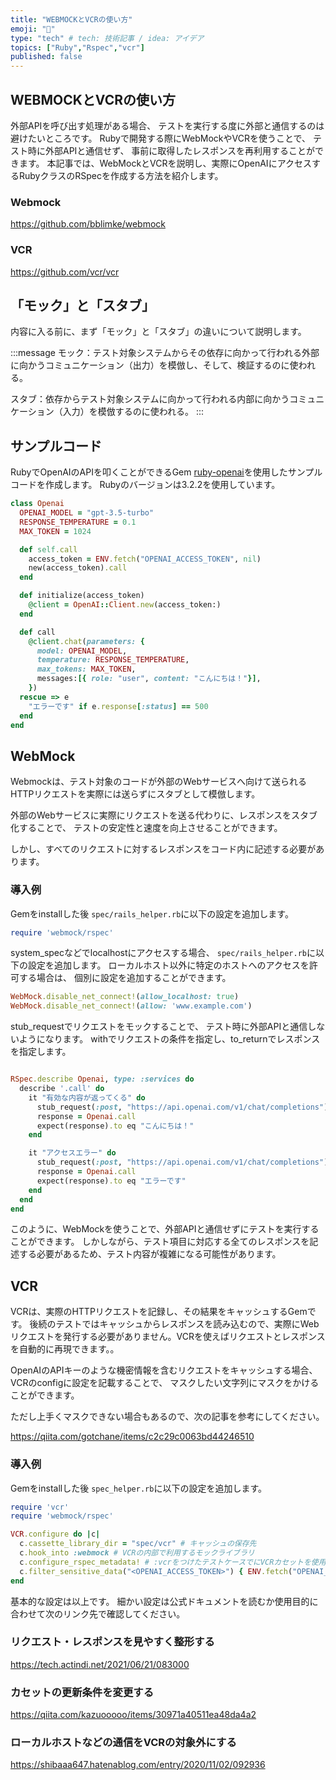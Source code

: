 ```yaml
---
title: "WEBMOCKとVCRの使い方"
emoji: "📼"
type: "tech" # tech: 技術記事 / idea: アイデア
topics: ["Ruby","Rspec","vcr"]
published: false
---
```


## WEBMOCKとVCRの使い方

外部APIを呼び出す処理がある場合、
テストを実行する度に外部と通信するのは避けたいところです。
Rubyで開発する際にWebMockやVCRを使うことで、
テスト時に外部APIと通信せず、
事前に取得したレスポンスを再利用することができます。
本記事では、WebMockとVCRを説明し、実際にOpenAIにアクセスするRubyクラスのRSpecを作成する方法を紹介します。

### Webmock

https://github.com/bblimke/webmock

### VCR

https://github.com/vcr/vcr

## 「モック」と「スタブ」

内容に入る前に、まず「モック」と「スタブ」の違いについて説明します。

:::message
モック：テスト対象システムからその依存に向かって行われる外部に向かうコミュニケーション（出力）を模倣し、そして、検証するのに使われる。

スタブ：依存からテスト対象システムに向かって行われる内部に向かうコミュニケーション（入力）を模倣するのに使われる。
:::

## サンプルコード

RubyでOpenAIのAPIを叩くことができるGem [ruby-openai](https://github.com/alexrudall/ruby-openai)を使用したサンプルコードを作成します。
Rubyのバージョンは3.2.2を使用しています。

```ruby
class Openai
  OPENAI_MODEL = "gpt-3.5-turbo"
  RESPONSE_TEMPERATURE = 0.1
  MAX_TOKEN = 1024

  def self.call
    access_token = ENV.fetch("OPENAI_ACCESS_TOKEN", nil)
    new(access_token).call
  end

  def initialize(access_token)
    @client = OpenAI::Client.new(access_token:)
  end

  def call
    @client.chat(parameters: {
      model: OPENAI_MODEL,
      temperature: RESPONSE_TEMPERATURE,
      max_tokens: MAX_TOKEN,
      messages:[{ role: "user", content: "こんにちは！"}],
    })
  rescue => e
    "エラーです" if e.response[:status] == 500
  end
end
```

## WebMock

Webmockは、テスト対象のコードが外部のWebサービスへ向けて送られるHTTPリクエストを実際には送らずにスタブとして模倣します。

外部のWebサービスに実際にリクエストを送る代わりに、レスポンスをスタブ化することで、
テストの安定性と速度を向上させることができます。

しかし、すべてのリクエストに対するレスポンスをコード内に記述する必要があります。

### 導入例

Gemをinstallした後
`spec/rails_helper.rb`に以下の設定を追加します。

```ruby
require 'webmock/rspec'

```

system_specなどでlocalhostにアクセスする場合、
`spec/rails_helper.rb`に以下の設定を追加します。
ローカルホスト以外に特定のホストへのアクセスを許可する場合は、
個別に設定を追加することができます。

```ruby
WebMock.disable_net_connect!(allow_localhost: true)
WebMock.disable_net_connect!(allow: 'www.example.com')
```

stub_requestでリクエストをモックすることで、
テスト時に外部APIと通信しないようになります。
withでリクエストの条件を指定し、to_returnでレスポンスを指定します。

```ruby

RSpec.describe Openai, type: :services do
  describe '.call' do
    it "有効な内容が返ってくる" do
      stub_request(:post, "https://api.openai.com/v1/chat/completions").to_return(status: 200, body: "こんにちは！")        
      response = Openai.call
      expect(response).to eq "こんにちは！"
    end

    it "アクセスエラー" do
      stub_request(:post, "https://api.openai.com/v1/chat/completions").to_return(status: 500, body: "エラーです")        
      response = Openai.call
      expect(response).to eq "エラーです"
    end
  end
end

```

このように、WebMockを使うことで、外部APIと通信せずにテストを実行することができます。
しかしながら、テスト項目に対応する全てのレスポンスを記述する必要があるため、テスト内容が複雑になる可能性があります。

## VCR

VCRは、実際のHTTPリクエストを記録し、その結果をキャッシュするGemです。
後続のテストではキャッシュからレスポンスを読み込むので、実際にWebリクエストを発行する必要がありません。VCRを使えばリクエストとレスポンスを自動的に再現できます。。

OpenAIのAPIキーのような機密情報を含むリクエストをキャッシュする場合、VCRのconfigに設定を記載することで、
マスクしたい文字列にマスクをかけることができます。

ただし上手くマスクできない場合もあるので、次の記事を参考にしてください。

https://qiita.com/gotchane/items/c2c29c0063bd44246510

### 導入例

Gemをinstallした後
`spec_helper.rb`に以下の設定を追加します。

```ruby
require 'vcr'
require 'webmock/rspec'

VCR.configure do |c|
  c.cassette_library_dir = "spec/vcr" # キャッシュの保存先
  c.hook_into :webmock # VCRの内部で利用するモックライブラリ
  c.configure_rspec_metadata! # :vcrをつけたテストケースでにVCRカセットを使用する
  c.filter_sensitive_data("<OPENAI_ACCESS_TOKEN>") { ENV.fetch("OPENAI_ACCESS_TOKEN", nil) } #機密情報をマスクする 
end
```

基本的な設定は以上です。
細かい設定は公式ドキュメントを読むか使用目的に合わせて次のリンク先で確認してください。

### リクエスト・レスポンスを見やすく整形する

https://tech.actindi.net/2021/06/21/083000

### カセットの更新条件を変更する

https://qiita.com/kazuooooo/items/30971a40511ea48da4a2

### ローカルホストなどの通信をVCRの対象外にする

https://shibaaa647.hatenablog.com/entry/2020/11/02/092936
